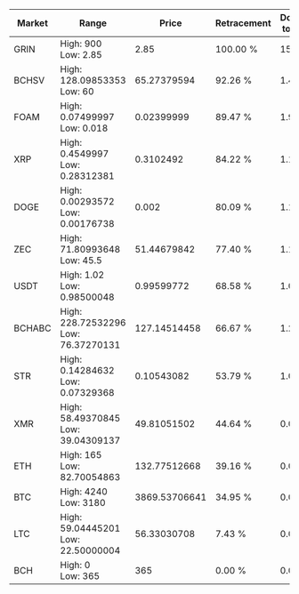 | Market | Range | Price| Retracement | Doubles to 50% |
| --- | --- | --- | --- | --- |
| GRIN | High: 900<br />Low: 2.85 | 2.85 | 100.00 % | 158.39 |
| BCHSV | High: 128.09853353<br />Low: 60 | 65.27379594 | 92.26 % | 1.44 |
| FOAM | High: 0.07499997<br />Low: 0.018 | 0.02399999 | 89.47 % | 1.94 |
| XRP | High: 0.4549997<br />Low: 0.28312381 | 0.3102492 | 84.22 % | 1.19 |
| DOGE | High: 0.00293572<br />Low: 0.00176738 | 0.002 | 80.09 % | 1.18 |
| ZEC | High: 71.80993648<br />Low: 45.5 | 51.44679842 | 77.40 % | 1.14 |
| USDT | High: 1.02<br />Low: 0.98500048 | 0.99599772 | 68.58 % | 1.01 |
| BCHABC | High: 228.72532296<br />Low: 76.37270131 | 127.14514458 | 66.67 % | 1.20 |
| STR | High: 0.14284632<br />Low: 0.07329368 | 0.10543082 | 53.79 % | 1.03 |
| XMR | High: 58.49370845<br />Low: 39.04309137 | 49.81051502 | 44.64 % | 0.00 |
| ETH | High: 165<br />Low: 82.70054863 | 132.77512668 | 39.16 % | 0.00 |
| BTC | High: 4240<br />Low: 3180 | 3869.53706641 | 34.95 % | 0.00 |
| LTC | High: 59.04445201<br />Low: 22.50000004 | 56.33030708 | 7.43 % | 0.00 |
| BCH | High: 0<br />Low: 365 | 365 | 0.00 % | 0.00 |

